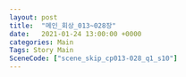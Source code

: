 ```yaml
---
layout: post
title:  "메인_회상_013~028장"
date:   2021-01-24 13:00:00 +0000
categories: Main
Tags: Story Main
SceneCode: ["scene_skip_cp013-028_q1_s10"]
---
```

